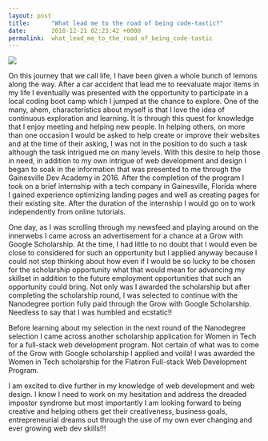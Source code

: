 ```yaml
---
layout: post
title:      "What lead me to the road of being code-tastic?"
date:       2018-12-21 02:23:42 +0000
permalink:  what_lead_me_to_the_road_of_being_code-tastic
---
```


![](https://cdn.pixabay.com/photo/2018/01/12/16/45/code-3078609__340.jpg)

On this journey that we call life, I have been given a whole bunch of lemons along the way. After a car accident that lead me to reevaluate major items in my life I eventually was presented with the opportunity to participate in a local coding boot camp which I jumped at the chance to explore. One of the many, ahem, characteristics about myself is that I love the idea of continuous exploration and learning. It is through this quest for knowledge that I enjoy meeting and helping new people. In helping others, on more than one occasion I would be asked to help create or improve their websites and at the time of their asking, I was not in the position to do such a task although the task intrigued me on many levels. With this desire to help those in need, in addition to my own intrigue of web development and design I began to soak in the information that was presented to me through the Gainesville Dev Academy in 2016. After the completion of the program I took on a brief internship with a tech company in Gainesville, Florida where I gained experience optimizing landing pages and well as creating pages for their existing site. After the duration of the internship I would go on to work independently from online tutorials.

One day, as I was scrolling through my newsfeed and playing around on the innerwebs I came across an advertisement for a chance at a Grow with Google Scholarship. At the time, I had little to no doubt that I would even be close to considered for such an opportunity but I applied anyway because I could not stop thinking about how even if I would be so lucky to be chosen for the scholarship opportunity what that would mean for advancing my skillset in addition to the future employment opportunities that such an opportunity could bring. Not only was I awarded the scholarship but after completing the scholarship round, I was selected to continue with the Nanodegree portion fully paid through the Grow with Google Scholarship. Needless to say that I was humbled and ecstatic!!

Before learning about my selection in the next round of the Nanodegree selection I came across another scholarship application for Women in Tech for a full-stack web development program. Not certain of what was to come of the Grow with Google scholarship I applied and voilà! I was awarded the Women in Tech scholarship for the Flatiron Full-stack Web Development Program.

I am excited to dive further in my knowledge of web development and web design. I know I need to work on my hesitation and address the dreaded impostor syndrome but most importantly I am looking forward to being creative and helping others get their creativeness, business goals, entrepreneurial dreams out through the use of my own ever changing and ever growing web dev skills!!!

